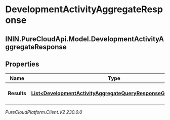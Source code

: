 # DevelopmentActivityAggregateResponse

## ININ.PureCloudApi.Model.DevelopmentActivityAggregateResponse

## Properties

|Name | Type | Description | Notes|
|------------ | ------------- | ------------- | -------------|
| **Results** | [**List&lt;DevelopmentActivityAggregateQueryResponseGroupedData&gt;**](DevelopmentActivityAggregateQueryResponseGroupedData) | The results of the query | [optional] |



_PureCloudPlatform.Client.V2 230.0.0_
